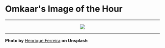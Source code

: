 # Omkaar's Image of the Hour

---

<div align="center">

<a href="https://unsplash.com/photos/a-view-of-the-sky-from-above-the-clouds-8xXeYkZMm-c">
  <img src="https://images.unsplash.com/photo-1735585142563-1fea15aba663?crop=entropy&cs=tinysrgb&fit=max&fm=jpg&ixid=M3w3NjA2Nzh8MHwxfHJhbmRvbXx8fHx8fHx8fDE3NTA4Mjc2MDB8&ixlib=rb-4.1.0&q=80&w=1080" style="max-width:100%; height:auto;">
</a>



</div>

---

**Photo by** [Henrique Ferreira](https://unsplash.com/@rickpsd) **on Unsplash**
